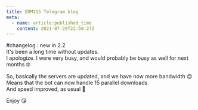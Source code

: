 ```yaml
---
title: EDM115 Telegram blog
meta:
  - name: article:published_time
    content: 2021-07-29T22:50:27Z
---
```


#changelog : new in 2.2  
It's been a long time without updates.  
I apologize. I were very busy, and would probably be busy as well for next months :nerd_face:  
  
So, basically the servers are updated, and we have now more bandwidth :relieved:  
Means that the bot can now handle 15 parallel downloads  
And speed improved, as usual :rocket:  
  
Enjoy :kissing_heart:
